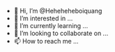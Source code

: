 - 👋 Hi, I’m @Heheheheboiquang
- 👀 I’m interested in ...
- 🌱 I’m currently learning ...
- 💞️ I’m looking to collaborate on ...
- 📫 How to reach me ...

<!---
Heheheheboiquang/Heheheheboiquang is a ✨ special ✨ repository because its `README.md` (this file) appears on your GitHub profile.
You can click the Preview link to take a look at your changes.
--->
